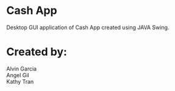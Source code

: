 # Cash App
Desktop GUI application of Cash App created using JAVA Swing. 

# Created by:
Alvin Garcia <br/>
Angel Gil <br/>
Kathy Tran <br/>
